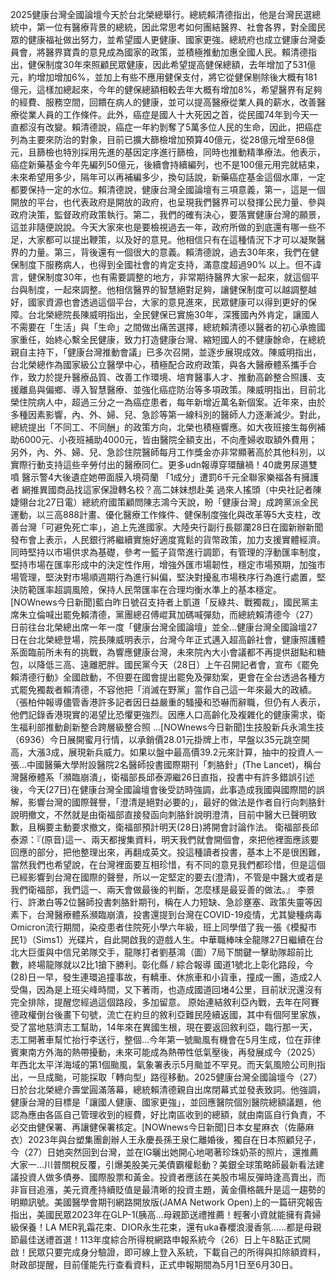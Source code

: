 2025健康台灣全國論壇今天於台北榮總舉行。總統賴清德指出，他是台灣民選總統中，第一位有醫療背景的總統，因此常思考如何團結醫界、社會各界，對全國民眾的健康福祉做出努力，並希望國人更健康、國家更強。總統府也成立健康台灣委員會，將醫界寶貴的意見成為國家的政策，並積極推動加惠全國人民。賴清德指出，健保制度30年來照顧民眾健康，因此希望提高健保總額，去年增加了531億元，約增加增加6%，並加上有些不應用健保支付，將它從健保剔除後大概有181億元，這樣加總起來，今年的健保總額相較去年大概有增加8%，希望醫界有足夠的經費、服務空間，回饋在病人的健康，並可以提高醫療從業人員的薪水，改善醫療從業人員的工作條件。此外，癌症是國人十大死因之首，從民國74年到今天一直都沒有改變。賴清德說，癌症一年約剝奪了5萬多位人民的生命，因此，把癌症列為主要來防治的對象，目前已擴大篩檢增加預算40億元，從28億元增至68億元，且篩檢也特別採用先進的基因定序進行篩檢，同時也推動精準療法。他表示，癌症新藥基金今年先編列50億元，後續會持續編列，也不是100億元用完就結束，未來希望用多少，隔年可以再補編多少，換句話說，新藥癌症基金這個水庫，一定都要保持一定的水位。賴清德說，健康台灣全國論壇有三項意義，第一，這是一個開放的平台，也代表政府是開放的政府，也呈現我們醫界可以發揮公民力量、參與政府決策，監督政府政策執行。第二，我們的確有決心，要落實健康台灣的願景，這並非隨便說說。今天大家來也是要檢視過去一年，政府所做的到底還有哪一些不足，大家都可以提出鞭策，以及好的意見。他相信只有在這種情況下才可以凝聚醫界的力量。第三，背後還有一個很大的意義。賴清德說，過去30年來，我們在健保制度下服務病人，也得到全國社會的肯定支持，滿意度超過90% 以上。但不諱言，健保制度30年，也有需要調整的地方，非常期待醫界大家一起來，就這個平台與制度，一起來調整。他相信醫界的智慧絕對足夠，讓健保制度可以越調整越好，國家資源也會透過這個平台，大家的意見進來，民眾健康可以得到更好的保障。台北榮總院長陳威明指出，全民健保已實施30年，深獲國內外肯定，讓國人不需要在「生活」與「生命」之間做出痛苦選擇，總統賴清德以醫者的初心承擔國家重任，始終心繫全民健康，致力打造健康台灣、縮短國人的不健康餘命，在總統親自主持下，「健康台灣推動會議」已多次召開，並逐步展現成效。陳威明指出，台北榮總作為國家級公立醫學中心，積極配合政府政策，與各大醫療體系攜手合作，致力於提升醫療品質、改善工作環境、培育醫事人才、推動高齡整合照護、支援離島與偏鄉、導入智慧醫療、並強化癌症防治等多項政策。陳威明指出，目前北榮住院病人中，超過三分之一為癌症患者，每年新增近萬名新個案。近年來，由於多種因素影響，內、外、婦、兒、急診等第一線科別的醫師人力逐漸減少。對此，總統提出「不同工、不同酬」的政策方向，北榮也積極響應。如大夜班接生每例補助6000元、小夜班補助4000元，皆由醫院全額支出，不向產婦收取額外費用；另外，內、外、婦、兒、急診住院醫師每月工作獎金亦非常顯著高於其他科別，以實際行動支持這些辛勞付出的醫療同仁。更多udn報導穿環釀禍！40歲男尿道雙噴 醫示警4大後遺症她帶面膜入境荷蘭 「1成分」遭罰6千元全聯家樂福各有擁護者 網推異國商品找這家保證轉名校？高二妹妹想赴美 過來人搖頭（中央社記者陳婕翎台北27日電）總統府國策顧問陳志鴻今天說，盼「健康台灣」成跨黨派全民運動，以三高888計畫、優化醫療工作條件、健保制度強化與改革等5大支柱，改善台灣「可避免死亡率」，追上先進國家。大陸央行副行長鄒瀾28日在國新辦新聞發布會上表示，人民銀行將繼續實施好適度寬鬆的貨幣政策，加力支援實體經濟。同時堅持以市場供求為基礎，參考一籃子貨幣進行調節，有管理的浮動匯率制度，堅持市場在匯率形成中的決定性作用，增強外匯市場韌性，穩定市場預期，加強市場管理，堅決對市場順週期行為進行糾偏，堅決對擾亂市場秩序行為進行處置，堅決防範匯率超調風險，保持人民幣匯率在合理均衡水準上的基本穩定。[NOWnews今日新聞]藍白昨日號召支持者上凱道「反綠共、戰獨裁」，國民黨主席朱立倫喊出罷免賴清德，黨團總召傅崐萁加碼喊彈劾，而總統賴清德今（27）日前往台北榮總出席一年一度「健康台灣全國論壇」並全...健康台灣全國論壇27日在台北榮總登場，院長陳威明表示，台灣今年正式邁入超高齡社會，健康照護體系面臨前所未有的挑戰，為響應健康台灣，未來院內大小會議都不再提供甜點和糖包，以降低三高、遠離肥胖。國民黨今天（28日）上午召開記者會，宣布《罷免賴清德行動》全國啟動，不但要在國會提出罷免及彈劾案，更會在全台透過各種方式罷免獨裁者賴清德，不容他把「消滅在野黨」當作自己這一年來最大的政績。（張柏仲報導儘管香港許多記者因日益嚴重的騷擾和恐嚇而辭職，但仍有人表示，他們記錄香港現實的渴望比恐懼更強烈。因應人口高齡化及複雜化的健康需求，衛生福利部推動創新整合跨層級整合照 ...[NOWnews今日新聞]生技股新兵永鴻生技（6936）今日展開蜜月行情，以承銷價28.01元掛牌上市，早盤以35元跳空開高，大漲3成，展現新兵威力。如果以盤中最高價39.2元來計算，抽中的投資人一張...中國醫藥大學附設醫院2名醫師投書國際期刊「刺胳針」(The Lancet)，稱台灣醫療體系「瀕臨崩潰」，衛福部長邱泰源繼26日直指，投書中有許多錯誤引述後，今天(27日)在健康台灣全國論壇會後受訪時強調，此事造成我國與國際間的誤解，影響台灣的國際聲譽，「澄清是絕對必要的」，最好的做法是作者自行向刺胳針說明撤文，不然就是由衛福部直接發函向刺胳針說明澄清，目前中醫大已聲明致歉，且稱要主動要求撤文，衛福部預計明天(28日)將開會討論作法。 衛福部長邱泰源：『(原音)這一、兩天都搜集資料，明天我們就會開個會，來把他裡面應該要回應的部分，把他整理出來，再翻成英文。投這種讀者投書，基本上不是很困難，當然我們也希望說，在台灣裡面要互相珍惜，有不同的意見我們都珍惜，但是這個已經影響到台灣在國際的聲譽，所以一定堅定的要去(澄清)，不管是中醫大或者是我們衛福部，我們這一、兩天會做最後的判斷，怎麼樣是最妥善的做法。』 李景行、許漱白等2位醫師投書刺胳針期刊，稱在人力短缺、急診壅塞、政策失靈等因素下，台灣醫療體系瀕臨崩潰，投書還提到台灣在COVID-19疫情，尤其變種病毒Omicron流行期間，染疫患者住院死小學六年級，班上同學借了我一張《模擬市民1》（Sims1）光碟片，自此開啟我的遊戲人生。中華職棒味全龍隊27日繼續在台北大巨蛋與中信兄弟隊交手，龍隊打者劉基鴻（圖）7局下關鍵一擊助隊超前比數，終場龍隊就以2比1搶下勝利。彰化縣 / 綜合報導 國道1號北上彰化路段，今(28)日一早，發生連環追撞事故，有轎車、休旅車和小貨車，撞成一團，造成2人受傷，因為是上班尖峰時間，又下著雨，也造成國道回堵4公里，目前狀況還沒有完全排除，提醒您經過這個路段，多加留意。  原始連結敘利亞內戰，去年在阿賽德政權倒台後畫下句號，流亡在約旦的敘利亞難民陸續返國，其中有個阿里家族，受了當地慈濟志工幫助，14年來在異國生根，現在要返回敘利亞，臨行那一天，志工開著車幫忙抬行李送行，整個...今年第一號颱風有機會在5月生成，位在菲律賓東南方外海的熱帶擾動，未來可能成為熱帶性低氣壓後，再發展成今（2025）年西北太平洋海域的第1個颱風，氣象署表示5月颱並不罕見。而天氣風險公司則指出，一旦成颱，可能採取「轉向型」路徑移動。2025健康台灣全國論壇今（27）日於台北榮總介壽堂圓滿落幕，總統賴清德親自出席閉幕式並發表致詞。他強調，健康台灣的目標是「讓國人健康、國家更強」，並回應醫院個別醫院總額議題，他認為應由各區自己管理收到的經費，好比南區收到的總額，就由南區自行負責，不必交由健保署、再讓健保署核定。[NOWnews今日新聞]日本女星麻衣（佐藤麻衣）2023年與台塑集團創辦人王永慶長孫王泉仁離婚後，獨自在日本照顧兒子，今（27）日她突然回到台灣，並在IG曬出她開心地喝著珍珠奶茶的照片，還推薦大家一...川普關稅反覆，引爆美股美元美債霸權鬆動？美銀全球策略師最新看法建議投資人做多債券、國際股票和黃金。投資者應該在美股市場反彈時逢高賣出，而非盲目追漲，美元資產持續貶值是最清晰的投資主題，黃金價格飆升是這一趨勢的明顯訊號。美國醫學會期刊網路開放版(JAMA Network Open)上的一篇研究報告指出，美國民眾2023年在GLP-1(胰高...母親節送禮推薦！輕奢小資就能擁有貴婦級保養！LA MER乳霜花束、DIOR永生花束，還有uka春櫻浪漫香氛……都是母親節最佳送禮首選！113年度綜合所得稅網路申報系統今（26）日上午8點正式開啟！民眾只要完成身分驗證，即可線上登入系統，下載自己的所得與扣除額資料，財政部提醒，目前僅能先行查看資料，正式申報期間為5月1日至6月30日。